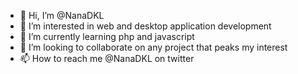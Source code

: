 - 👋 Hi, I’m @NanaDKL
- 👀 I’m interested in web and desktop application development
- 🌱 I’m currently learning php and javascript
- 💞️ I’m looking to collaborate on any project that peaks my interest
- 📫 How to reach me @NanaDKL on twitter

<!---
NanaDKL/NanaDKL is a ✨ special ✨ repository because its `README.md` (this file) appears on your GitHub profile.
You can click the Preview link to take a look at your changes.
--->
